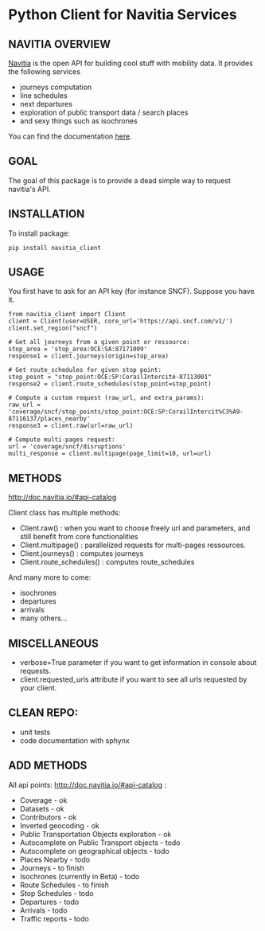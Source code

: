 # Python Client for Navitia Services

## NAVITIA OVERVIEW
[Navitia](http://navitia.io/) is the open API for building cool stuff with mobility data. It provides the following services

- journeys computation
- line schedules
- next departures
- exploration of public transport data / search places
- and sexy things such as isochrones

You can find the documentation [here](http://doc.navitia.io/).

## GOAL
The goal of this package is to provide a dead simple way to request navitia's API.

## INSTALLATION
To install package:
```
pip install navitia_client
```

## USAGE
You first have to ask for an API key (for instance SNCF). Suppose you have it.

```
from navitia_client import Client
client = Client(user=USER, core_url='https://api.sncf.com/v1/')
client.set_region("sncf")

# Get all journeys from a given point or ressource:
stop_area = 'stop_area:OCE:SA:87171009'
response1 = client.journeys(origin=stop_area)

# Get route_schedules for given stop point:
stop_point = "stop_point:OCE:SP:CorailIntercité-87113001"
response2 = client.route_schedules(stop_point=stop_point)

# Compute a custom request (raw_url, and extra_params):
raw_url = 'coverage/sncf/stop_points/stop_point:OCE:SP:CorailIntercit%C3%A9-87116137/places_nearby'
response3 = client.raw(url=raw_url)

# Compute multi-pages request:
url = 'coverage/sncf/disruptions'
multi_response = client.multipage(page_limit=10, url=url)
```
## METHODS

http://doc.navitia.io/#api-catalog

Client class has multiple methods:
- Client.raw() : when you want to choose freely url and parameters, and still benefit from core functionalities
- Client.multipage() : parallelized requests for multi-pages ressources.
- Client.journeys() : computes journeys
- Client.route_schedules() : computes route_schedules

And many more to come:
- isochrones
- departures
- arrivals
- many others...

## MISCELLANEOUS
- verbose=True parameter if you want to get information in console about requests.
- client.requested_urls attribute if you want to see all urls requested by your client.

## CLEAN REPO:
- unit tests
- code documentation with sphynx

## ADD METHODS

All api points: http://doc.navitia.io/#api-catalog :

- Coverage - ok
- Datasets - ok
- Contributors - ok
- Inverted geocoding - ok
- Public Transportation Objects exploration - ok
- Autocomplete on Public Transport objects - todo
- Autocomplete on geographical objects - todo
- Places Nearby - todo
- Journeys - to finish
- Isochrones (currently in Beta) - todo
- Route Schedules - to finish
- Stop Schedules - todo
- Departures - todo
- Arrivals - todo
- Traffic reports - todo
